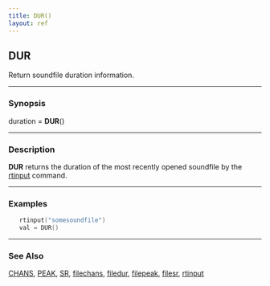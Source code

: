 ```yaml
---
title: DUR()
layout: ref
---
```


## DUR

Return soundfile duration information.

-----

### Synopsis

duration = **DUR**()

-----

### Description

**DUR** returns the duration of the most recently opened soundfile by
the [rtinput](rtinput.html) command.

-----

### Examples

```cpp
   rtinput("somesoundfile")
   val = DUR()
```

-----

### See Also

[CHANS](CHANS.html), [PEAK](PEAK.html), [SR](SR.html),
[filechans](filechans.html), [filedur](filedur.html),
[filepeak](filepeak.html), [filesr](filesr.html),
[rtinput](rtinput.html)
